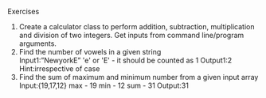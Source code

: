 Exercises
1. Create a calculator class to perform addition, subtraction, multiplication and division of two integers. Get inputs from command line/program arguments.
2. Find the number of vowels in a given string             
   Input1:”NewyorkE”
   'e' or 'E' - it should be counted as 1
   Output1:2
   Hint:irrespective of case
3. Find the sum of maximum and minimum number from a given input array
   Input:{19,17,12}
   max - 19
   min - 12
   sum - 31
   Output:31